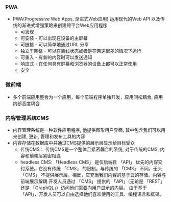 ### PWA
- PWA(Progressive Web Apps, 渐进式Web应用) 运用现代的Web API 以及传统的渐进式增强策略来创建跨平台Web应用程序
  - 可发现
  - 可安装 - 可以出现在设备的主屏幕
  - 可链接 - 可以简单地通过URL 分享
  - 独立于网络 - 可以在离线状态或者是在网速很差的情况下运行
  - 可重入 - 有新的内容时可以发送通知
  - 响应式 - 在任何具有屏幕和浏览器的设备上都可以正常使用
  - 安全

### 微前端
- 多个前端应用整合为一个应用，每个前端程序单独开发，应用间松耦合, 应用内部高度耦合

### 内容管理系统CMS
- 内容管理系统是一种软件应用程序, 他提供图形用户界面, 其中包含我们可以用来创建, 更新, 管理和发布工具的内容
- 内容存储在数据库中并通过CMS提供的展示层显示给目标受众
  - 传统CMS： 传统CMS是一个整体且紧密耦合的系统, 对于传统的CMS, 内容和前端层紧密相连
  - headless CMS: 「Headless CMS」 是仅后端且 「API」 优先的内容交付系统。它没有传统 「CMS」 的限制。与传统的 「CMS」 不同，无头 「CMS」 不提供展示层。相反，它充当我们内容的基于云的存储。内容与前端展示解耦
  开发人员通过 「CMS」 提供的 「API」（无论是 「REST」 还是 「GraphQL」）访问他们需要向用户显示的内容。
  由于基于 「API」，开发人员可以自由选择他们喜欢使用的工具、编程语言和框架。